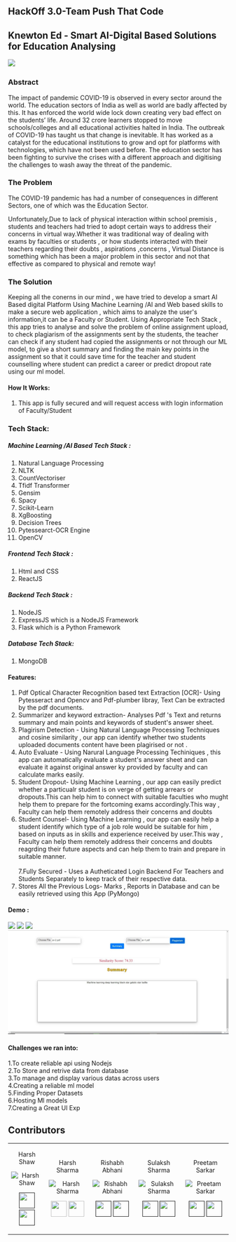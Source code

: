 ## HackOff 3.0-Team Push That Code

## Knewton Ed - Smart AI-Digital Based Solutions for Education Analysing
<img src="https://github.com/harshshaw/HACKOFF/blob/main/Profiles_Pics/main%20read.png">


### Abstract

The impact of pandemic COVID-19 is observed in every sector around the world. The education sectors of India as well as world are badly affected by this. It has enforced the world wide lock down creating very bad effect on the students’ life. Around 32 crore learners stopped to move schools/colleges and all educational activities halted in India. The outbreak of COVID-19 has taught us that change is inevitable. It has worked as a catalyst for the educational institutions to grow and opt for platforms with technologies, which have not been used before. The education sector has been fighting to survive the crises with a different approach and digitising the challenges to wash away the threat of the pandemic. 

### The Problem
The COVID-19 pandemic has had a number of consequences in different Sectors, one of which was the Education Sector.

Unfortunately,Due to lack of physical interaction within school premisis , students and teachers had tried to adopt certain ways to address their concerns in virtual way.Whether it was traditional way of dealing with exams by faculties or students , or how students interacted with their teachers regarding their doubts , aspirations ,concerns , Virtual Distance is something which has been a major problem in this sector and not that effective as compared to physical and remote way!

### The Solution
Keeping all the conerns in our mind , we have tried to develop a smart AI Based digital Platform Using Machine Learning /AI and Web based skills to make a secure web application , which aims to analyze the user's information,it can be a Faculty or Student. Using Appropriate Tech Stack , this app tries to analyse and solve the problem of online assignment upload, to check plagiarism of the assignments sent by the students, the teacher can check if any student had copied the assignments or not through our ML model, to give a short summary and finding the main key points in the assignment so that it could save time for the teacher and student counselling where student can predict a career or predict dropout rate using our ml model.


#### How It Works:
  1. This app is fully secured and will request access with login information of Faculty/Student
     



### Tech Stack:
##### Machine Learning /AI Based Tech Stack :

  1. Natural Language Processing
  2. NLTK
  3. CountVectoriser
  4. Tfidf Transformer
  5. Gensim
  6. Spacy
  7. Scikit-Learn
  8. XgBoosting
  9. Decision Trees
  10. Pytessearct-OCR Engine
  11. OpenCV

##### Frontend Tech Stack :

1. Html and CSS
2. ReactJS

##### Backend Tech Stack :

1. NodeJS
2. ExpressJS which is a NodeJS Framework
3. Flask which is a Python Framework

##### Database Tech Stack:

1. MongoDB

#### Features:

  1. Pdf Optical Character Recognition based text Extraction [OCR]- Using Pytesseract and Opencv and Pdf-plumber libray, Text Can be extracted by the pdf documents.
  2. Summarizer and keyword extraction- Analyses Pdf 's Text and returns summary and main points and keywords of student's answer sheet.
  3. Plagirism Detection - Using Natural Language Processing Techniques and cosine similarity , our app can identify whether two students uploaded documents content have been plagirised or not .
  4. Auto Evaluate  - Using Narural Language Processing Techiniques , this app can automatically evaluate a student's answer sheet and can evaluate it against original answer ky provided by faculty and can calculate marks easily. 
  5. Student Dropout- Using Machine Learning , our app can easily predict whether a particualr student is on verge of getting arrears or dropouts.This can help him to connect with suitable faculties who mught help them to prepare for the fortcoming exams accordingly.This way , Faculty can help them remotely address their concerns and doubts
   6. Student Counsel- Using Machine Learning , our app can easily help a student identify which type of a job role would be suitable for him , based on inputs as in skills and experience received by user.This way , Faculty can help them remotely address their concerns and doubts reagrding their future aspects and can help them to train and prepare in suitable manner.   
  <br> 7.Fully Secured - Uses a Autheticated Login Backend For Teachers and Students Separately to keep track of their respective data.<br>
   8. Stores All the Previous Logs- Marks , Reports  in Database and can be easily retrieved using this App (PyMongo)
  
  #### Demo :
  <img src="https://github.com/harshshaw/HACKOFF/blob/main/Profiles_Pics/sample1.jpeg">
    <img src="https://github.com/harshshaw/HACKOFF/blob/main/Profiles_Pics/sample2.jpeg">
      <img src="https://github.com/harshshaw/HACKOFF/blob/main/Profiles_Pics/sample3.jpeg">
        <img src="https://github.com/harshshaw/HACKOFF/blob/main/Profiles_Pics/sample4.jpeg">
 
  #### Challenges we ran into:

   1.To create reliable api using Nodejs<br>
   2.To Store and retrive data from database<br>
   3.To manage and display various datas across users<br>
   4.Creating a reliable ml model<br>
   5.Finding Proper Datasets<br>
   6.Hosting Ml models<br>
   7.Creating a Great UI Exp

  
  
  ## Contributors

<table>
<tr align="center">

<td>

Harsh Shaw

<p align="center">
<img src = "https://github.com/harshshaw/HACKOFF/blob/main/Profiles_Pics/Harsh%20Shaw.jpeg"  height="120" alt="Harsh Shaw">
</p>
<p align="center">
<a href = ""><img src = "http://www.iconninja.com/files/241/825/211/round-collaboration-social-github-code-circle-network-icon.svg" width="36" height = "36"/></a>
<a href = "">
<img src = "http://www.iconninja.com/files/863/607/751/network-linkedin-social-connection-circular-circle-media-icon.svg" width="36" height="36"/>
</a>
</p>
</td>


<td>

Harsh Sharma

<p align="center">
<img src = "https://github.com/harshshaw/HACKOFF/blob/main/Profiles_Pics/Harsh%20Sharma.jpg"  height="120" alt="Harsh Sharma">
</p>
<p align="center">
<a href = "https://github.com/harshgeek4coder"><img src = "http://www.iconninja.com/files/241/825/211/round-collaboration-social-github-code-circle-network-icon.svg" width="36" height = "36"/></a>
<a href = "https://www.linkedin.com/in/harsh-sharma-484a4ab6/">
<img src = "http://www.iconninja.com/files/863/607/751/network-linkedin-social-connection-circular-circle-media-icon.svg" width="36" height="36"/>
</a>
</p>
</td>


<td>

Rishabh Abhani

<p align="center">
<img src = "https://github.com/harshshaw/HACKOFF/blob/main/Profiles_Pics/Rishabh%20Abhani.jpeg"  height="120" alt="Rishabh Abhani">
</p>
<p align="center">
<a href = ""><img src = "http://www.iconninja.com/files/241/825/211/round-collaboration-social-github-code-circle-network-icon.svg" width="36" height = "36"/></a>
<a href = "">
<img src = "http://www.iconninja.com/files/863/607/751/network-linkedin-social-connection-circular-circle-media-icon.svg" width="36" height="36"/>
</a>
</p>
</td>

<td>

Sulaksh Sharma

<p align="center">
<img src = "https://github.com/harshshaw/HACKOFF/blob/main/Profiles_Pics/Sulaksh%20Sharma.jpeg"  height="120" alt="Sulaksh Sharma">
</p>
<p align="center">
<a href = ""><img src = "http://www.iconninja.com/files/241/825/211/round-collaboration-social-github-code-circle-network-icon.svg" width="36" height = "36"/></a>
<a href = "">
<img src = "http://www.iconninja.com/files/863/607/751/network-linkedin-social-connection-circular-circle-media-icon.svg" width="36" height="36"/>
</a>
</p>
</td>



<td>

Preetam Sarkar

<p align="center">
<img src = "https://github.com/harshshaw/HACKOFF/blob/main/Profiles_Pics/Preetam%20Sarkar.jpeg"  height="120" alt="Preetam Sarkar">
</p>
<p align="center">
<a href = ""><img src = "http://www.iconninja.com/files/241/825/211/round-collaboration-social-github-code-circle-network-icon.svg" width="36" height = "36"/></a>
<a href = "">
<img src = "http://www.iconninja.com/files/863/607/751/network-linkedin-social-connection-circular-circle-media-icon.svg" width="36" height="36"/>
</a>
</p>
</td>


  </table>
</tr>
  </table>
  
  
